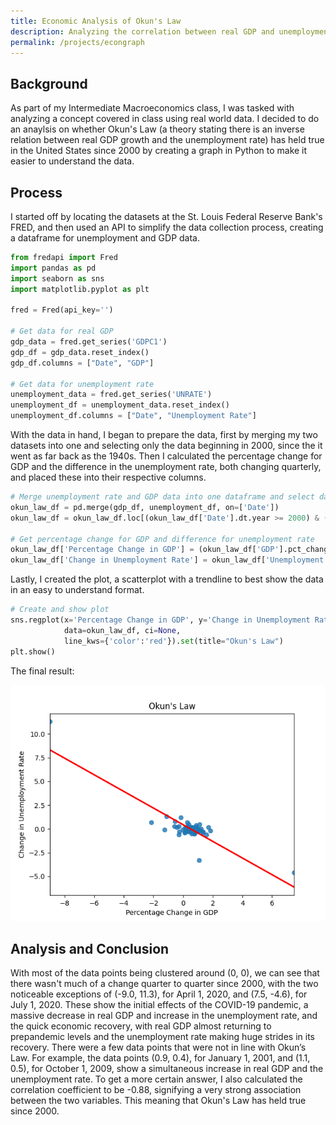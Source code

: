 ```yaml
---
title: Economic Analysis of Okun's Law
description: Analyzing the correlation between real GDP and unemployment since 2000
permalink: /projects/econgraph
---
```

## Background
As part of my Intermediate Macroeconomics class, I was tasked with analyzing a concept covered in class using real world data. I decided to do an anaylsis on whether Okun's Law (a theory stating there is an inverse relation between real GDP growth and the unemployment rate) has held true in the United States since 2000 by creating a graph in Python to make it easier to understand the data.

## Process
I started off by locating the datasets at the St. Louis Federal Reserve Bank's FRED, and then used an API to simplify the data collection process, creating a dataframe for unemployment and GDP data. 
```python
from fredapi import Fred
import pandas as pd
import seaborn as sns
import matplotlib.pyplot as plt

fred = Fred(api_key='')

# Get data for real GDP
gdp_data = fred.get_series('GDPC1')
gdp_df = gdp_data.reset_index()
gdp_df.columns = ["Date", "GDP"]

# Get data for unemployment rate
unemployment_data = fred.get_series('UNRATE')
unemployment_df = unemployment_data.reset_index()
unemployment_df.columns = ["Date", "Unemployment Rate"]
```
With the data in hand, I began to prepare the data, first by merging my two datasets into one and selecting only the data beginning in 2000, since the it went as far back as the 1940s. Then I calculated the percentage change for GDP and the difference in the unemployment rate, both changing quarterly, and placed these into their respective columns.
```python
# Merge unemployment rate and GDP data into one dataframe and select data since 2000
okun_law_df = pd.merge(gdp_df, unemployment_df, on=['Date'])
okun_law_df = okun_law_df.loc[(okun_law_df['Date'].dt.year >= 2000) & (okun_law_df['Date'].dt.month >= 1)]

# Get percentage change for GDP and difference for unemployment rate
okun_law_df['Percentage Change in GDP'] = (okun_law_df['GDP'].pct_change())*100
okun_law_df['Change in Unemployment Rate'] = okun_law_df['Unemployment Rate'].diff()
```
Lastly, I created the plot, a scatterplot with a trendline to best show the data in an easy to understand format.
```python
# Create and show plot
sns.regplot(x='Percentage Change in GDP', y='Change in Unemployment Rate',
            data=okun_law_df, ci=None,
            line_kws={'color':'red'}).set(title="Okun's Law")
plt.show()
```
The final result:

![Okun's Law Quarterly 2000-2021.png](/projects/Okun's%20Law%20Quarterly%202000-2021.png)
## Analysis and Conclusion
With most of the data points being clustered around (0, 0), we can see that there wasn't much of a change quarter to quarter since 2000, with the two noticeable exceptions of (-9.0, 11.3), for April 1, 2020, and (7.5, -4.6), for July 1, 2020. These show the initial effects of the COVID-19 pandemic, a massive decrease in real GDP and increase in the unemployment rate, and the quick economic recovery, with real GDP almost returning to prepandemic levels and the unemployment rate making huge strides in its recovery. There were a few data points that were not in line with Okun’s Law. For example, the data points (0.9, 0.4), for January 1, 2001, and (1.1, 0.5), for October 1, 2009, show a simultaneous increase in real GDP and the unemployment rate. To get a more certain answer, I also calculated the correlation coefficient to be -0.88, signifying a very strong association between the two variables. This meaning that Okun's Law has held true since 2000.

